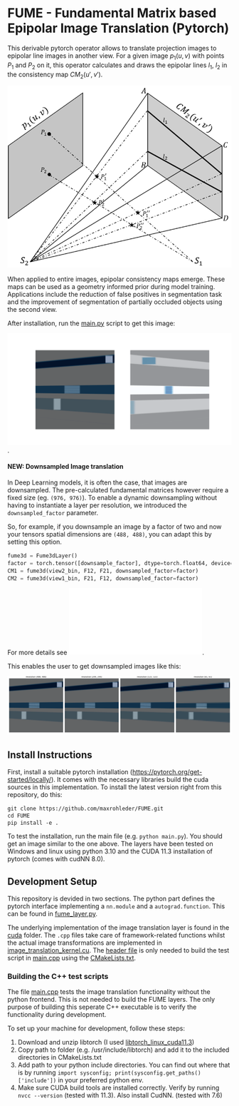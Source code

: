 # FUME - Fundamental Matrix based Epipolar Image Translation (Pytorch)

This derivable pytorch operator allows to translate projection images to epipolar line images in another view. 
For a given image $p_1(u, v)$ with points $P_1$ and $P_2$ on it, this operator calculates and draws the epipolar lines $l_1$, $l_2$ in the consistency map $CM_2(u', v')$.

![Dual View Geometry](https://github.com/maxrohleder/FUME/blob/assets/img/DualViewLineGeometry.png)

When applied to entire images, epipolar consistency maps emerge. These maps can be used as a geometry informed prior during model training. Applications include the reduction of false positives in segmentation task and the improvement of segmentation of partially occluded objects using the second view.

After installation, run the [main.py](main.py) script to get this image:

![example image](https://github.com/maxrohleder/FUME/blob/assets/img/cubes_mapped.png).

#### NEW: Downsampled Image translation

In Deep Learning models, it is often the case, that images are downsampled. The pre-calculated
fundamental matrices however require a fixed size (eg. `(976, 976)`). To enable a dynamic 
downsampling without having to instantiate a layer per resolution, we introduced the
`downsampled_factor` parameter. 

So, for example, if you downsample an image by a factor of two and now your tensors 
spatial dimensions are `(488, 488)`, you can adapt this by setting this option.

```python
fume3d = Fume3dLayer()
factor = torch.tensor([downsample_factor], dtype=torch.float64, device='cuda', requires_grad=False)
CM1 = fume3d(view2_bin, F12, F21, downsampled_factor=factor)
CM2 = fume3d(view1_bin, F21, F12, downsampled_factor=factor)
```
For more details see ![main.py lines 118ff](main.py).

This enables the user to get downsampled images like this:

![downsampling demo](https://github.com/maxrohleder/FUME/blob/assets/img/downsampling.png)

## Install Instructions

First, install a suitable pytorch installation (https://pytorch.org/get-started/locally/). It comes with the necessary libraries build the cuda sources in this implementation. To install the latest version right from this repository, do this:

```shell
git clone https://github.com/maxrohleder/FUME.git
cd FUME
pip install -e .
```

To test the installation, run the main file (e.g. `python main.py`). You should get an image similar to the one above. The layers have been tested on Windows and linux using python 3.10 and the CUDA 11.3 installation of pytorch (comes with cudNN 8.0).

## Development Setup

This repository is devided in two sections. The python part defines the pytorch 
interface implementing a `nn.module` and a `autograd.function`. This can be found 
in [fume_layer.py](fume.py).

The underlying implementation of the image translation layer is found in the 
[cuda](cuda) folder. The `.cpp` files take care of framework-related functions
whilst the actual image transformations are implemented in 
[image_translation_kernel.cu](cuda/image_translation_kernel.cu). The 
[header file](cuda/image_translation.h) is only needed to build the test script in
[main.cpp](cuda/main.cpp) using the [CMakeLists.txt](cuda/CMakeLists.txt).


### Building the C++ test scripts 

The file [main.cpp](cuda/main.cpp) tests the image translation functionality 
without the python frontend. This is not needed to build the FUME layers. 
The only purpose of building this seperate C++ executable is to verify the 
functionality during development.

To set up your machine for development, follow these steps:

1. Download and unzip libtorch (I used [libtorch_linux_cuda11.3](https://download.pytorch.org/libtorch/cu113/libtorch-cxx11-abi-shared-with-deps-1.12.1%2Bcu113.zip))
2. Copy path to folder (e.g. /usr/include/libtorch) and add it to the included directories in CMakeLists.txt
3. Add path to your python include directories. You can find out where that is by running `import sysconfig; print(sysconfig.get_paths()['include'])` in your preferred python env.
4. Make sure CUDA build tools are installed correctly. Verify by running `nvcc --version` (tested with 11.3). Also install CudNN. (tested with 7.6)

